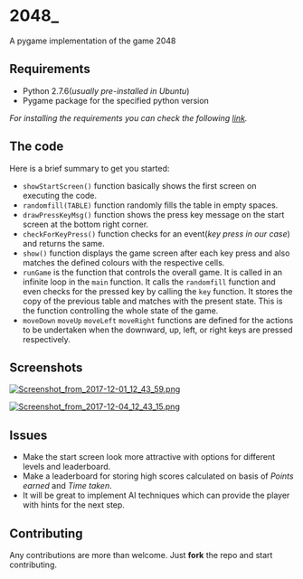 # 2048_
A pygame implementation of the game 2048

## Requirements

* Python 2.7.6(*usually pre-installed in Ubuntu*)
* Pygame package for the specified python version

*For installing the requirements you can check the following [link](https://inventwithpython.com/pygame/chapter1.html).*

## The code

Here is a brief summary to get you started:

* `showStartScreen()` function basically shows the first screen on executing the code. 
* `randomfill(TABLE)` function randomly fills the table in empty spaces.
* `drawPressKeyMsg()` function shows the press key message on the start screen at the bottom right corner.
* `checkForKeyPress()` function checks for an event(*key press in our case*) and returns the same.
* `show()` function displays the game screen after each key press and also matches the defined colours with the respective cells.
* `runGame` is the function that controls the overall game. It is called in an infinite loop in the `main` function. It calls the `randomfill` function and even checks for the pressed key by calling the `key` function. It stores the copy of the previous table and matches with the present state. This is the function controlling the whole state of the game.
* `moveDown` `moveUp` `moveLeft` `moveRight` functions are defined for the actions to be undertaken when the downward, up, left, or right keys are pressed respectively.

## Screenshots

[![Screenshot_from_2017-12-01_12_43_59.png](https://s2.postimg.org/5tyl7niux/Screenshot_from_2017-12-01_12_43_59.png)](https://postimg.org/image/qe3f64ylx/)

[![Screenshot_from_2017-12-04_12_43_15.png](https://s7.postimg.org/y4gw2ok7v/2017-12-04.png)](https://postimg.org/image/dx3gadmqf/)

## Issues

* Make the start screen look more attractive with options for different levels and leaderboard.
* Make a leaderboard for storing high scores calculated on basis of *Points earned* and *Time taken*.
* It will be great to implement AI techniques which can provide the player with hints for the next step.

## Contributing

Any contributions are more than welcome. Just **fork** the repo and start contributing.